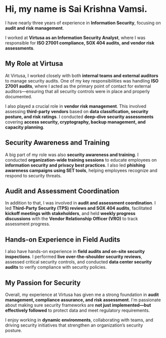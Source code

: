 # Hi, my name is Sai Krishna Vamsi.

I have nearly three years of experience in **Information Security**, focusing on **audit and risk management**.

I worked at **Virtusa as an Information Security Analyst**, where I was responsible for **ISO 27001 compliance, SOX 404 audits, and vendor risk assessments**.

## My Role at Virtusa

At Virtusa, I worked closely with both **internal teams and external auditors** to manage security audits. One of my key responsibilities was handling **ISO 27001 audits**, where I acted as the primary point of contact for external auditors—ensuring that all security controls were in place and properly documented.

I also played a crucial role in **vendor risk management**. This involved assessing **third-party vendors** based on **data classification, security posture, and risk ratings**. I conducted **deep-dive security assessments** covering **access security, cryptography, backup management, and capacity planning**.

## Security Awareness and Training

A big part of my role was also **security awareness and training**. I conducted **organization-wide training sessions** to educate employees on **information security and privacy best practices**. I also led **phishing awareness campaigns using SET tools**, helping employees recognize and respond to security threats.

## Audit and Assessment Coordination

In addition to that, I was involved in **audit and assessment coordination**. I led **Third-Party Security (TPS) reviews and SOX 404 audits**, facilitated **kickoff meetings with stakeholders**, and held **weekly progress discussions** with the **Vendor Relationship Officer (VRO)** to track assessment progress.

## Hands-on Experience in Field Audits

I also have hands-on experience in **field audits and on-site security inspections**. I performed **live over-the-shoulder security reviews**, assessed critical security controls, and conducted **data center security audits** to verify compliance with security policies.

## My Passion for Security

Overall, my experience at Virtusa has given me a strong foundation in **audit management, compliance assurance, and risk assessment**. I'm passionate about making sure security frameworks are **not just implemented—but effectively followed** to protect data and meet regulatory requirements.

I enjoy working in **dynamic environments**, collaborating with teams, and driving security initiatives that strengthen an organization’s security posture.
